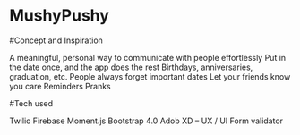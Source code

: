 # MushyPushy


#Concept and Inspiration


A meaningful, personal way to communicate with people effortlessly
Put in the date once, and the app does the rest
Birthdays, anniversaries, graduation, etc.
People always forget important dates
Let your friends know you care
Reminders
Pranks


#Tech used

Twilio
Firebase
Moment.js
Bootstrap 4.0 
Adob XD – UX / UI
Form validator 
